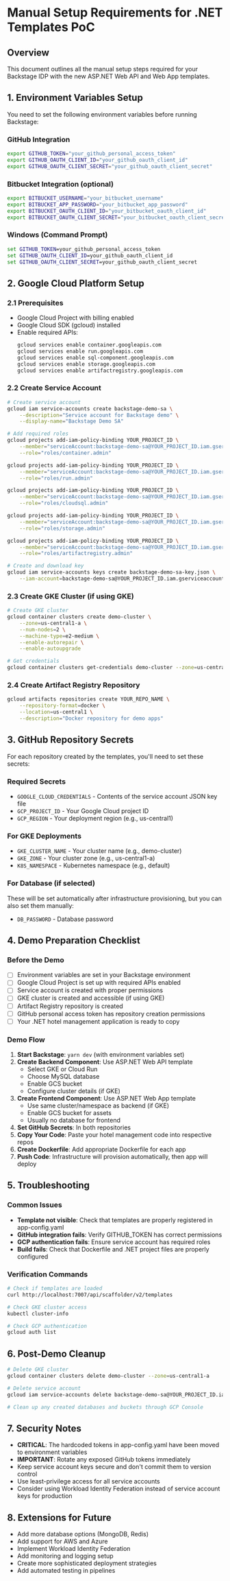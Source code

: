 # Manual Setup Requirements for .NET Templates PoC

## Overview

This document outlines all the manual setup steps required for your Backstage IDP with the new ASP.NET Web API and Web App templates.

## 1. Environment Variables Setup

You need to set the following environment variables before running Backstage:

### GitHub Integration
```bash
export GITHUB_TOKEN="your_github_personal_access_token"
export GITHUB_OAUTH_CLIENT_ID="your_github_oauth_client_id"
export GITHUB_OAUTH_CLIENT_SECRET="your_github_oauth_client_secret"
```

### Bitbucket Integration (optional)
```bash
export BITBUCKET_USERNAME="your_bitbucket_username"
export BITBUCKET_APP_PASSWORD="your_bitbucket_app_password"
export BITBUCKET_OAUTH_CLIENT_ID="your_bitbucket_oauth_client_id"
export BITBUCKET_OAUTH_CLIENT_SECRET="your_bitbucket_oauth_client_secret"
```

### Windows (Command Prompt)
```cmd
set GITHUB_TOKEN=your_github_personal_access_token
set GITHUB_OAUTH_CLIENT_ID=your_github_oauth_client_id
set GITHUB_OAUTH_CLIENT_SECRET=your_github_oauth_client_secret
```

## 2. Google Cloud Platform Setup

### 2.1 Prerequisites
- Google Cloud Project with billing enabled
- Google Cloud SDK (gcloud) installed
- Enable required APIs:
  ```bash
  gcloud services enable container.googleapis.com
  gcloud services enable run.googleapis.com
  gcloud services enable sql-component.googleapis.com
  gcloud services enable storage.googleapis.com
  gcloud services enable artifactregistry.googleapis.com
  ```

### 2.2 Create Service Account
```bash
# Create service account
gcloud iam service-accounts create backstage-demo-sa \
    --description="Service account for Backstage demo" \
    --display-name="Backstage Demo SA"

# Add required roles
gcloud projects add-iam-policy-binding YOUR_PROJECT_ID \
    --member="serviceAccount:backstage-demo-sa@YOUR_PROJECT_ID.iam.gserviceaccount.com" \
    --role="roles/container.admin"

gcloud projects add-iam-policy-binding YOUR_PROJECT_ID \
    --member="serviceAccount:backstage-demo-sa@YOUR_PROJECT_ID.iam.gserviceaccount.com" \
    --role="roles/run.admin"

gcloud projects add-iam-policy-binding YOUR_PROJECT_ID \
    --member="serviceAccount:backstage-demo-sa@YOUR_PROJECT_ID.iam.gserviceaccount.com" \
    --role="roles/cloudsql.admin"

gcloud projects add-iam-policy-binding YOUR_PROJECT_ID \
    --member="serviceAccount:backstage-demo-sa@YOUR_PROJECT_ID.iam.gserviceaccount.com" \
    --role="roles/storage.admin"

gcloud projects add-iam-policy-binding YOUR_PROJECT_ID \
    --member="serviceAccount:backstage-demo-sa@YOUR_PROJECT_ID.iam.gserviceaccount.com" \
    --role="roles/artifactregistry.admin"

# Create and download key
gcloud iam service-accounts keys create backstage-demo-sa-key.json \
    --iam-account=backstage-demo-sa@YOUR_PROJECT_ID.iam.gserviceaccount.com
```

### 2.3 Create GKE Cluster (if using GKE)
```bash
# Create GKE cluster
gcloud container clusters create demo-cluster \
    --zone=us-central1-a \
    --num-nodes=2 \
    --machine-type=e2-medium \
    --enable-autorepair \
    --enable-autoupgrade

# Get credentials
gcloud container clusters get-credentials demo-cluster --zone=us-central1-a
```

### 2.4 Create Artifact Registry Repository
```bash
gcloud artifacts repositories create YOUR_REPO_NAME \
    --repository-format=docker \
    --location=us-central1 \
    --description="Docker repository for demo apps"
```

## 3. GitHub Repository Secrets

For each repository created by the templates, you'll need to set these secrets:

### Required Secrets
- `GOOGLE_CLOUD_CREDENTIALS` - Contents of the service account JSON key file
- `GCP_PROJECT_ID` - Your Google Cloud project ID
- `GCP_REGION` - Your deployment region (e.g., us-central1)

### For GKE Deployments
- `GKE_CLUSTER_NAME` - Your cluster name (e.g., demo-cluster)
- `GKE_ZONE` - Your cluster zone (e.g., us-central1-a)
- `K8S_NAMESPACE` - Kubernetes namespace (e.g., default)

### For Database (if selected)
These will be set automatically after infrastructure provisioning, but you can also set them manually:
- `DB_PASSWORD` - Database password

## 4. Demo Preparation Checklist

### Before the Demo
- [ ] Environment variables are set in your Backstage environment
- [ ] Google Cloud Project is set up with required APIs enabled
- [ ] Service account is created with proper permissions
- [ ] GKE cluster is created and accessible (if using GKE)
- [ ] Artifact Registry repository is created
- [ ] GitHub personal access token has repository creation permissions
- [ ] Your .NET hotel management application is ready to copy

### Demo Flow
1. **Start Backstage**: `yarn dev` (with environment variables set)
2. **Create Backend Component**: Use ASP.NET Web API template
   - Select GKE or Cloud Run
   - Choose MySQL database
   - Enable GCS bucket
   - Configure cluster details (if GKE)
3. **Create Frontend Component**: Use ASP.NET Web App template
   - Use same cluster/namespace as backend (if GKE)
   - Enable GCS bucket for assets
   - Usually no database for frontend
4. **Set GitHub Secrets**: In both repositories
5. **Copy Your Code**: Paste your hotel management code into respective repos
6. **Create Dockerfile**: Add appropriate Dockerfile for each app
7. **Push Code**: Infrastructure will provision automatically, then app will deploy

## 5. Troubleshooting

### Common Issues
- **Template not visible**: Check that templates are properly registered in app-config.yaml
- **GitHub integration fails**: Verify GITHUB_TOKEN has correct permissions
- **GCP authentication fails**: Ensure service account has required roles
- **Build fails**: Check that Dockerfile and .NET project files are properly configured

### Verification Commands
```bash
# Check if templates are loaded
curl http://localhost:7007/api/scaffolder/v2/templates

# Check GKE cluster access
kubectl cluster-info

# Check GCP authentication
gcloud auth list
```

## 6. Post-Demo Cleanup

```bash
# Delete GKE cluster
gcloud container clusters delete demo-cluster --zone=us-central1-a

# Delete service account
gcloud iam service-accounts delete backstage-demo-sa@YOUR_PROJECT_ID.iam.gserviceaccount.com

# Clean up any created databases and buckets through GCP Console
```

## 7. Security Notes

- **CRITICAL**: The hardcoded tokens in app-config.yaml have been moved to environment variables
- **IMPORTANT**: Rotate any exposed GitHub tokens immediately
- Keep service account keys secure and don't commit them to version control
- Use least-privilege access for all service accounts
- Consider using Workload Identity Federation instead of service account keys for production

## 8. Extensions for Future

- Add more database options (MongoDB, Redis)
- Add support for AWS and Azure
- Implement Workload Identity Federation
- Add monitoring and logging setup
- Create more sophisticated deployment strategies
- Add automated testing in pipelines
